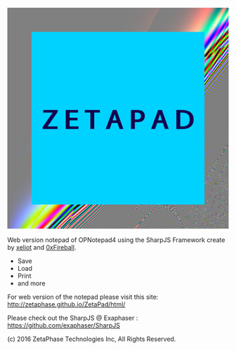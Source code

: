 ![Logo](zetapad.png)

Web version notepad of OPNotepad4 using the SharpJS Framework create by [xeliot](https://github.com/xeliot) and [0xFireball](https://github.com/0xFireball).
 - Save
 - Load
 - Print
 - and more

For web version of the notepad please visit this site: http://zetaphase.github.io/ZetaPad/html/

Please check out the SharpJS @ Exaphaser : https://github.com/exaphaser/SharpJS


(c) 2016 ZetaPhase Technologies Inc, All Rights Reserved.
